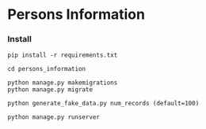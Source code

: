 # Persons Information

### Install
```
pip install -r requirements.txt

cd persons_information

python manage.py makemigrations
python manage.py migrate

python generate_fake_data.py num_records (default=100)

python manage.py runserver
```
